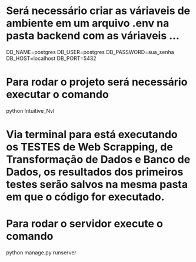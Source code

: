 # Será necessário criar as váriaveis de ambiente em um arquivo .env na pasta backend com as váriaveis ...
DB_NAME=postgres
DB_USER=postgres
DB_PASSWORD=sua_senha
DB_HOST=localhost
DB_PORT=5432

# Para rodar o projeto será necessário executar o comando 

python Intuitive_Nvl 

# Via terminal para está executando os TESTES de Web Scrapping, de Transformação de Dados e Banco de Dados, os resultados dos primeiros testes serão salvos na mesma pasta em que o código for executado.


# Para rodar o servidor execute o comando

python manage.py runserver

